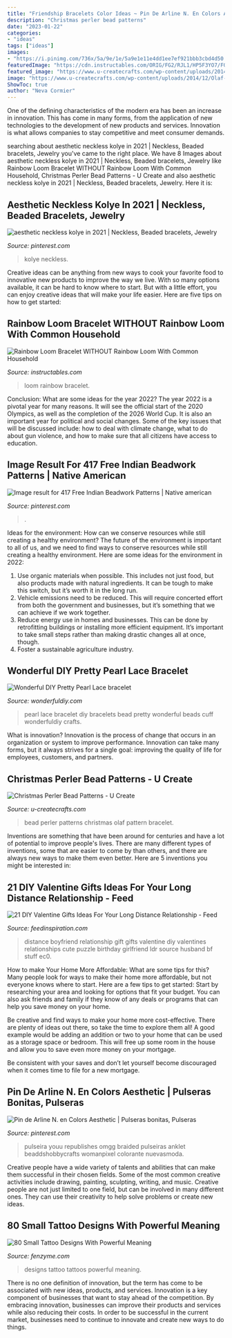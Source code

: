 ```yaml
---
title: "Friendship Bracelets Color Ideas ~ Pin De Arline N. En Colors Aesthetic"
description: "Christmas perler bead patterns"
date: "2023-01-22"
categories:
- "ideas"
tags: ["ideas"]
images:
- "https://i.pinimg.com/736x/5a/9e/1e/5a9e1e11e4dd1ee7ef921bbb3cbd4d50.jpg"
featuredImage: "https://cdn.instructables.com/ORIG/FG2/RJL1/HP5F3YO7/FG2RJL1HP5F3YO7.jpg?width=1936"
featured_image: "https://www.u-createcrafts.com/wp-content/uploads/2014/12/Olaf-Perler-Bead.gif"
image: "https://www.u-createcrafts.com/wp-content/uploads/2014/12/Olaf-Perler-Bead.gif"
ShowToc: true
author: "Neva Cormier"
---
```



One of the defining characteristics of the modern era has been an increase in innovation. This has come in many forms, from the application of new technologies to the development of new products and services. Innovation is what allows companies to stay competitive and meet consumer demands.

	

		
searching about aesthetic neckless kolye in 2021 | Neckless, Beaded bracelets, Jewelry you've came to the right place. We have 8 Images about aesthetic neckless kolye in 2021 | Neckless, Beaded bracelets, Jewelry like Rainbow Loom Bracelet WITHOUT Rainbow Loom With Common Household, Christmas Perler Bead Patterns - U Create and also aesthetic neckless kolye in 2021 | Neckless, Beaded bracelets, Jewelry. Here it is:
		
    
## Aesthetic Neckless Kolye In 2021 | Neckless, Beaded Bracelets, Jewelry

<img loading=lazy src="https://i.pinimg.com/736x/9b/60/c0/9b60c04b27b90c021a8daadfce3fc7c0.jpg" onerror="this.onerror=null;this.src='https://tse3.mm.bing.net/th?id=OIP.aPP9UytLt_W1x9FZPSlVsQHaHa&amp;pid=15.1';" alt="aesthetic neckless kolye in 2021 | Neckless, Beaded bracelets, Jewelry">

_Source: pinterest.com_

>kolye neckless. 

	

Creative ideas can be anything from new ways to cook your favorite food to innovative new products to improve the way we live. With so many options available, it can be hard to know where to start. But with a little effort, you can enjoy creative ideas that will make your life easier. Here are five tips on how to get started: 

    
## Rainbow Loom Bracelet WITHOUT Rainbow Loom With Common Household

<img loading=lazy src="https://cdn.instructables.com/ORIG/FG2/RJL1/HP5F3YO7/FG2RJL1HP5F3YO7.jpg?width=1936" onerror="this.onerror=null;this.src='https://tse1.mm.bing.net/th?id=OIP.lbGedfwDrvY3zxUFoInezwHaJ6&amp;pid=15.1';" alt="Rainbow Loom Bracelet WITHOUT Rainbow Loom With Common Household">

_Source: instructables.com_

>loom rainbow bracelet. 

	

Conclusion: What are some ideas for the year 2022?
The year 2022 is a pivotal year for many reasons. It will see the official start of the 2020 Olympics, as well as the completion of the 2026 World Cup. It is also an important year for political and social changes. Some of the key issues that will be discussed include: how to deal with climate change, what to do about gun violence, and how to make sure that all citizens have access to education.

    
## Image Result For 417 Free Indian Beadwork Patterns | Native American

<img loading=lazy src="https://i.pinimg.com/736x/fa/85/ac/fa85ac23a015039259c01523af184f45.jpg" onerror="this.onerror=null;this.src='https://tse1.mm.bing.net/th?id=OIP._dU-W4RzHw_K1sAnDnUHtQAAAA&amp;pid=15.1';" alt="Image result for 417 Free Indian Beadwork Patterns | Native american">

_Source: pinterest.com_

>. 

	

Ideas for the environment: How can we conserve resources while still creating a healthy environment?
The future of the environment is important to all of us, and we need to find ways to conserve resources while still creating a healthy environment. Here are some ideas for the environment in 2022: 
1. Use organic materials when possible. This includes not just food, but also products made with natural ingredients. It can be tough to make this switch, but it’s worth it in the long run. 
2. Vehicle emissions need to be reduced. This will require concerted effort from both the government and businesses, but it’s something that we can achieve if we work together. 
3. Reduce energy use in homes and businesses. This can be done by retrofitting buildings or installing more efficient equipment. It’s important to take small steps rather than making drastic changes all at once, though. 
4. Foster a sustainable agriculture industry.

    
## Wonderful DIY Pretty Pearl Lace Bracelet

<img loading=lazy src="https://cdn.wonderfuldiy.com/wp-content/uploads/2014/08/pearl-Lace-bracelet-F0.jpg" onerror="this.onerror=null;this.src='https://tse3.mm.bing.net/th?id=OIP.7UKi_A7pMaxvR4tjCb6IbgHaDU&amp;pid=15.1';" alt="Wonderful DIY Pretty Pearl Lace bracelet">

_Source: wonderfuldiy.com_

>pearl lace bracelet diy bracelets bead pretty wonderful beads cuff wonderfuldiy crafts. 

	

What is innovation?
Innovation is the process of change that occurs in an organization or system to improve performance. Innovation can take many forms, but it always strives for a single goal: improving the quality of life for employees, customers, and partners.

    
## Christmas Perler Bead Patterns - U Create

<img loading=lazy src="https://www.u-createcrafts.com/wp-content/uploads/2014/12/Olaf-Perler-Bead.gif" onerror="this.onerror=null;this.src='https://tse1.mm.bing.net/th?id=OIP.-zEMyJOHSZO4IfDkcaQCBgAAAA&amp;pid=15.1';" alt="Christmas Perler Bead Patterns - U Create">

_Source: u-createcrafts.com_

>bead perler patterns christmas olaf pattern bracelet. 

	

Inventions are something that have been around for centuries and have a lot of potential to improve people's lives. There are many different types of inventions, some that are easier to come by than others, and there are always new ways to make them even better. Here are 5 inventions you might be interested in: 

    
## 21 DIY Valentine Gifts Ideas For Your Long Distance Relationship - Feed

<img loading=lazy src="http://feedinspiration.com/wp-content/uploads/2016/12/Long-Distance-Relationship-Valentines-Day-gift.jpg" onerror="this.onerror=null;this.src='https://tse2.mm.bing.net/th?id=OIP.vVg_MU4BdPXOHu373K1xFADYEh&amp;pid=15.1';" alt="21 DIY Valentine Gifts Ideas For Your Long Distance Relationship - Feed">

_Source: feedinspiration.com_

>distance boyfriend relationship gift gifts valentine diy valentines relationships cute puzzle birthday girlfriend ldr source husband bf stuff ec0. 

	

How to make Your Home More Affordable: What are some tips for this?
Many people look for ways to make their home more affordable, but not everyone knows where to start. Here are a few tips to get started:
Start by researching your area and looking for options that fit your budget. You can also ask friends and family if they know of any deals or programs that can help you save money on your home.

Be creative and find ways to make your home more cost-effective. There are plenty of ideas out there, so take the time to explore them all! A good example would be adding an addition or two to your home that can be used as a storage space or bedroom. This will free up some room in the house and allow you to save even more money on your mortgage.

Be consistent with your saves and don’t let yourself become discouraged when it comes time to file for a new mortgage.

    
## Pin De Arline N. En Colors Aesthetic | Pulseras Bonitas, Pulseras

<img loading=lazy src="https://i.pinimg.com/736x/5a/9e/1e/5a9e1e11e4dd1ee7ef921bbb3cbd4d50.jpg" onerror="this.onerror=null;this.src='https://tse1.mm.bing.net/th?id=OIP.vVLIRhfrhYsVfulVy4clfAHaNH&amp;pid=15.1';" alt="Pin de Arline N. en Colors Aesthetic | Pulseras bonitas, Pulseras">

_Source: pinterest.com_

>pulseira youu republishes omgg braided pulseiras anklet beaddshobbycrafts womanpixel colorante nuevasmoda. 

	

Creative people have a wide variety of talents and abilities that can make them successful in their chosen fields. Some of the most common creative activities include drawing, painting, sculpting, writing, and music. Creative people are not just limited to one field, but can be involved in many different ones. They can use their creativity to help solve problems or create new ideas.

    
## 80 Small Tattoo Designs With Powerful Meaning

<img loading=lazy src="http://www.fenzyme.com/wp-content/uploads/2016/06/small-tattoos-designs-with-powerful-meanings12.jpg" onerror="this.onerror=null;this.src='https://tse3.mm.bing.net/th?id=OIP.awJ_XnhrA_YXFbP3LOypdAHaLH&amp;pid=15.1';" alt="80 Small Tattoo Designs With Powerful Meaning">

_Source: fenzyme.com_

>designs tattoo tattoos powerful meaning. 

	

There is no one definition of innovation, but the term has come to be associated with new ideas, products, and services. Innovation is a key component of businesses that want to stay ahead of the competition. By embracing innovation, businesses can improve their products and services while also reducing their costs. In order to be successful in the current market, businesses need to continue to innovate and create new ways to do things.

